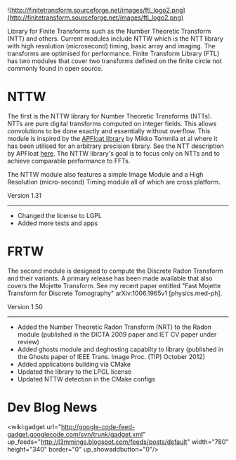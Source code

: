 ![http://finitetransform.sourceforge.net/images/ftl_logo2.png](http://finitetransform.sourceforge.net/images/ftl_logo2.png)

Library for Finite Transforms such as the Number Theoretic Transform (NTT) and others. Current modules include NTTW which is the NTT library with high resolution (microsecond) timing, basic array and imaging. The transforms are optimised for performance. Finite Transform Library (FTL) has two modules that cover two transforms defined on the finite circle not commonly found in open source.

# NTTW #
The first is the NTTW library for Number Theoretic Transforms (NTTs). NTTs are pure digital transforms computed on integer fields. This allows convolutions to be done exactly and essentially without overflow. This module is inspired by the [APFloat library](http://www.apfloat.org/apfloat/) by Mikko Tommila et al where it has been utilised for an arbitrary precision library. See the NTT description by APFloat [here](http://www.apfloat.org/ntt.html). The NTTW library's goal is to focus only on NTTs and to achieve comparable performance to FFTs.

The NTTW module also features a simple Image Module and a High Resolution (micro-second) Timing module all of which are cross platform.

Version 1.31

---

  * Changed the license to LGPL
  * Added more tests and apps

# FRTW #
The second module is designed to compute the Discrete Radon Transform and their variants. A primary release has been made available that also covers the Mojette Transform. See my recent paper entitled "Fast Mojette Transform for Discrete Tomography" arXiv:1006.1965v1 [physics.med-ph].

Version 1.50

---

  * Added the Number Theoretic Radon Transform (NRT) to the Radon module (published in the DICTA 2009 paper and IET CV paper under review)
  * Added ghosts module and deghosting capabilty to library (published in the Ghosts paper of IEEE Trans. Image Proc. (TIP) October 2012)
  * Added applications building via CMake
  * Updated the library to the LPGL license
  * Updated NTTW detection in the CMake configs

# Dev Blog News #
<wiki:gadget url="http://google-code-feed-gadget.googlecode.com/svn/trunk/gadget.xml" up\_feeds="http://l3mmings.blogspot.com/feeds/posts/default" width="780" height="340" border="0" up\_showaddbutton="0"/>